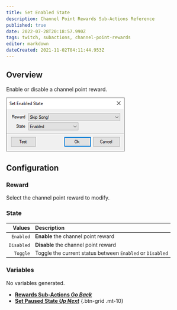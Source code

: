 ```yaml
---
title: Set Enabled State
description: Channel Point Rewards Sub-Actions Reference
published: true
date: 2022-07-28T20:18:57.990Z
tags: twitch, subactions, channel-point-rewards
editor: markdown
dateCreated: 2021-11-02T04:11:44.953Z
---
```


## Overview
Enable or disable a channel point reward.

![sub-action-rewards-set-enabled-state-001.png](/sub-action-rewards-set-enabled-state-001.png)

## Configuration
### Reward
Select the channel point reward to modify.

### State
| Values | Description |
|-------:|:------------|
|`Enabled`| **Enable** the channel point reward
|`Disabled`| **Disable** the channel point reward
|`Toggle`| Toggle the current status between `Enabled` or `Disabled`

### Variables
No variables generated.


- [<i class="mdi mdi-chevron-left"></i>**Rewards Sub-Actions *Go Back***](/en/Sub-Actions/Rewards)
- [<i class="mdi mdi-twitch text--twitch"></i>**Set Paused State *Up Next***](/en/Sub-Actions/Rewards/Set-Paused-State)
{.btn-grid .mt-10}